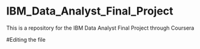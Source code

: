 # IBM_Data_Analyst_Final_Project
This is a repository for the IBM Data Analyst Final Project through Coursera

#Editing the file
